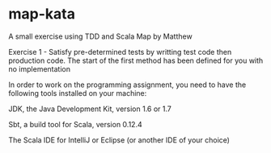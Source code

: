 map-kata
========

A small exercise using TDD and Scala Map by Matthew

Exercise 1 - Satisfy pre-determined tests by writting test code then production code. The start of the first method has been defined for you with no implementation

In order to work on the programming assignment, you need to have the following tools installed on your machine:

JDK, the Java Development Kit, version 1.6 or 1.7

Sbt, a build tool for Scala, version 0.12.4

The Scala IDE for IntelliJ or Eclipse (or another IDE of your choice)
